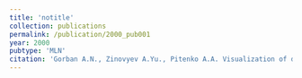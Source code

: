 ```yaml
---
title: 'notitle'
collection: publications
permalink: /publication/2000_pub001
year: 2000
pubtype: 'MLN'
citation: 'Gorban A.N., Zinovyev A.Yu., Pitenko A.A. Visualization of data using method of elastic maps (in Russian). <i>Informatsionnie technologii</i>. 'Mashinostrornie' Publ., Moscow, 2000. N6, P.26-35. '
---
```

